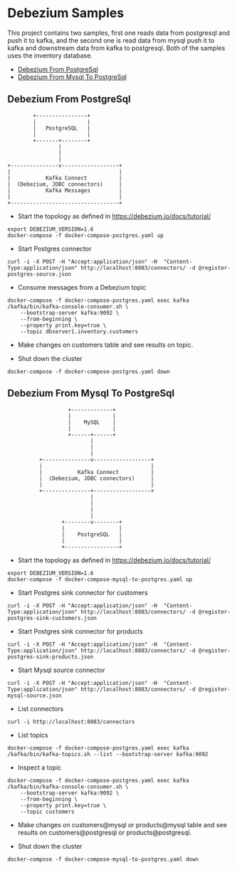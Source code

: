 # Debezium Samples

This project contains two samples, first one reads data from postgresql and push it to kafka, and the second one is read data from mysql push it to kafka and downstream data from kafka to postgresql. Both of the samples uses the inventory database.

- [Debezium From PostgreSql](#debezium-from-postgresql)
- [Debezium From Mysql To PostgreSql](#debezium-from-mysql-to-postgresql)

## Debezium From PostgreSql

```shell
        +----------------+
        |                |
        |   PostgreSQL   |
        |                |
        +-------+--------+
                |
                |
                |
+---------------v------------------+
|                                  |
|           Kafka Connect          |
|  (Debezium, JDBC connectors)     |
|           Kafka Messages         |
|                                  |
+----------------------------------+
```

- Start the topology as defined in <https://debezium.io/docs/tutorial/>

```shell
export DEBEZIUM_VERSION=1.6
docker-compose -f docker-compose-postgres.yaml up
```

- Start Postgres connector

```shell
curl -i -X POST -H "Accept:application/json" -H  "Content-Type:application/json" http://localhost:8083/connectors/ -d @register-postgres-source.json
```

- Consume messages from a Debezium topic

```shell
docker-compose -f docker-compose-postgres.yaml exec kafka /kafka/bin/kafka-console-consumer.sh \
    --bootstrap-server kafka:9092 \
    --from-beginning \
    --property print.key=true \
    --topic dbserver1.inventory.customers
```

- Make changes on customers table and see results on topic.

- Shut down the cluster

```shell
docker-compose -f docker-compose-postgres.yaml down
```

## Debezium From Mysql To PostgreSql

```shell
                   +-------------+
                   |             |
                   |    MySQL    |
                   |             |
                   +------+------+
                          |
                          |
                          |
          +---------------v------------------+
          |                                  |
          |           Kafka Connect          |
          |  (Debezium, JDBC connectors)     |
          |                                  |
          +---------------+------------------+
                          |
                          |
                          |
                          |
                 +--------v--------+
                 |                 |
                 |    PostgreSQL   |
                 |                 |
                 +-----------------+
```

- Start the topology as defined in <https://debezium.io/docs/tutorial/>

```shell
export DEBEZIUM_VERSION=1.6
docker-compose -f docker-compose-mysql-to-postgres.yaml up
```

- Start Postgres sink connector for customers

```shell
curl -i -X POST -H "Accept:application/json" -H  "Content-Type:application/json" http://localhost:8083/connectors/ -d @register-postgres-sink-customers.json
```

- Start Postgres sink connector for products

```shell
curl -i -X POST -H "Accept:application/json" -H  "Content-Type:application/json" http://localhost:8083/connectors/ -d @register-postgres-sink-products.json
```

- Start Mysql source connector

```shell
curl -i -X POST -H "Accept:application/json" -H  "Content-Type:application/json" http://localhost:8083/connectors/ -d @register-mysql-source.json
```

- List connectors

```shell
curl -i http://localhost:8083/connectors
```

- List topics

```shell
docker-compose -f docker-compose-postgres.yaml exec kafka /kafka/bin/kafka-topics.sh --list --bootstrap-server kafka:9092
```

- Inspect a topic

```shell
docker-compose -f docker-compose-postgres.yaml exec kafka /kafka/bin/kafka-console-consumer.sh \
    --bootstrap-server kafka:9092 \
    --from-beginning \
    --property print.key=true \
    --topic customers
```

- Make changes on customers@mysql or products@mysql table and see results on customers@postgresql or products@postgresql.

- Shut down the cluster

```shell
docker-compose -f docker-compose-mysql-to-postgres.yaml down
```
